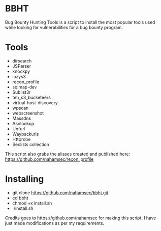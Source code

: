 # BBHT

Bug Bounty Hunting Tools is a script to install the most popular tools used while looking for vulnerabilities for a bug bounty program.
 
# Tools

- dirsearch
- JSParser
- knockpy
- lazys3
- recon_profile
- sqlmap-dev
- Sublist3r
- teh_s3_bucketeers
- virtual-host-discovery
- wpscan
- webscreenshot
- Massdns
- Asnlookup
- Unfurl
- Waybackurls
- Httprobe
- Seclists collection

This script also grabs the aliases created and published here:
https://github.com/nahamsec/recon_profile


# Installing
- git clone https://github.com/nahamsec/bbht.git
- cd bbht
- chmod +x install.sh
- ./install.sh


Credits goes to https://github.com/nahamsec for making this script. I have just made modifications as per my requirements.